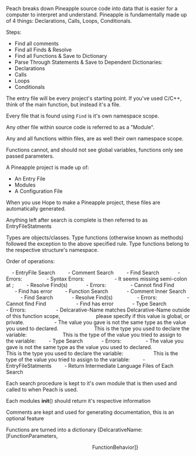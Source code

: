 Peach breaks down Pineapple source code into data that is easier for a computer to interpret and understand.
Pineapple is fundamentally made up of 4 things: Declarations, Calls, Loops, Conditionals.

Steps:
- Find all comments
- Find all Finds & Resolve
- Find all Functions & Save to Dictionary
- Parse Through Statements & Save to Dependent Dictionaries:
- Declarations
- Calls
- Loops
- Conditionals

The entry file will be every project's starting point. If you've used C/C++, think of the main function, but instead it's a file.

Every file that is found using `Find` is it's own namespace scope.

Any other file within source code is referred to as a "Module".

Any and all functions within files, are as well their own namespace scope.

Functions cannot, and should not see global variables, functions only see passed parameters.

  

A Pineapple project is made up of:
- An Entry File
- Modules
- A Configuration File

  

When you use Hope to make a Pineapple project, these files are automatically generated.

  

Anything left after search is complete is then referred to as EntryFileStatments

  

Types are objects/classes. Type functions (otherwise known as methods) followed the exception to the above specified rule. Type functions belong to the respective structure's namespace.

  

Order of operations:

    - EntryFile Search
        - Comment Search
        - Find Search
            - Errors:
                - Syntax Errors:
                    - It seems <Statement> missing semi-colon at <Character-Position>;
        - Resolve Find(s)
            - Errors:
                - Cannot find Find
                - Find has error
        - Function Search
            - Comment Inner Search
            - Find Search
            - Resolve Find(s)
                - Errors:
                    - Cannot find Find
                    - Find has error
            - Type Search
                - Errors:
                    - Delcarative-Name matches Delcarative-Name outside of this function scope,
                        please specify if this value is global, or private.
                    - The value you gave is not the same type as the value you used to declared.
                        This is the type you used to declare the variable:
                        This is the type of the value you tried to assign to the variable:
        - Type Search
            - Errors:
                - The value you gave is not the same type as the value you used to declared.
                    This is the type you used to declare the variable:
                    This is the type of the value you tried to assign to the variable:
        - EntryFileStatments
        - Return Intermediate Language Files of Each Search

  

Each search procedure is kept to it's own module that is then used and called to when Peach is used.

Each modules __init__() should return it's respective information

  

Comments are kept and used for generating documentation, this is an optional feature

Functions are turned into a dictionary {DelcarativeName:[FunctionParameters,

                                                            FunctionBehavior]}